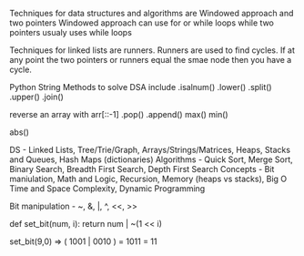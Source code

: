 Techniques for data structures and algorithms are Windowed approach and two pointers
Windowed approach can use for or while loops while two pointers usualy uses while loops

Techniques for linked lists are runners. Runners are used to find cycles. If at any point the two pointers or runners equal the smae node then you have a cycle.

Python String Methods to solve DSA include
.isalnum()
.lower()
.split()
.upper()
.join()

reverse an array with arr[::-1]
.pop()
.append()
max()
min()

abs()

DS - Linked Lists, Tree/Trie/Graph, Arrays/Strings/Matrices, Heaps, Stacks and Queues, Hash Maps (dictionaries)
Algorithms - Quick Sort, Merge Sort, Binary Search, Breadth First Search, Depth First Search
Concepts - Bit maniulation, Math and Logic, Recursion, Memory (heaps vs stacks), Big O Time and Space Complexity, Dynamic Programming

Bit manipulation - ~, &, |, ^, <<, >>

def set_bit(num, i):
  return num | ~(1 << i)

set_bit(9,0) => ( 1001 | 0010 ) = 1011 = 11
